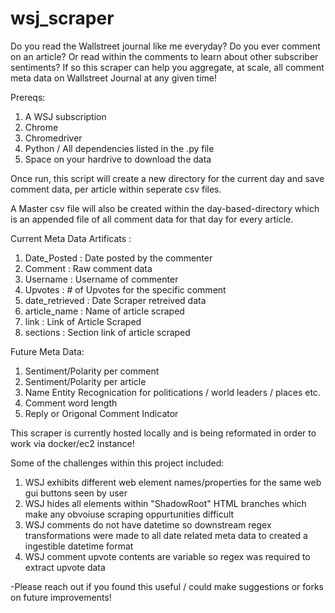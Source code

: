 # wsj_scraper
Do you read the Wallstreet journal like me everyday?
Do you ever comment on an article? Or read within the comments to learn about other subscriber sentiments?
If so this scraper can help you aggregate, at scale, all comment meta data on Wallstreet Journal at any given time! 

Prereqs:

1) A WSJ subscription
2) Chrome 
3) Chromedriver
4) Python / All dependencies listed in the .py file
5) Space on your hardrive to download the data


Once run, this script will create a new directory for the current day and save comment data, per article within seperate csv files.

A Master csv file will also be created within the day-based-directory which is an appended file of all comment data for that day for every article.

Current Meta Data Artificats :

1) Date_Posted : Date posted by the commenter 
2) Comment : Raw comment data
3) Username	: Username of commenter
5) Upvotes	: # of Upvotes for the specific comment
6) date_retrieved	: Date Scraper retreived data
7) article_name	: Name of article scraped
8) link	: Link of Article Scraped
9) sections	: Section link of article scraped

Future Meta Data:

1) Sentiment/Polarity per comment
2) Sentiment/Polarity per article
3) Name Entity Recognication for politications / world leaders / places etc.
4) Comment word length
5) Reply or Origonal Comment Indicator

This scraper is currently hosted locally and is being reformated in order to work via docker/ec2 instance!

Some of the challenges within this project included:

1) WSJ exhibits different web element names/properties for the same web gui buttons seen by user
2) WSJ hides all elements within "ShadowRoot" HTML branches which make any obvoiuse scraping oppurtunities difficult
3) WSJ comments do not have datetime so downstream regex transformations were made to all date related meta data to created a ingestible datetime format
4) WSJ comment upvote contents are variable so regex was required to extract upvote data

-Please reach out if you found this useful / could make suggestions or forks on future improvements!
